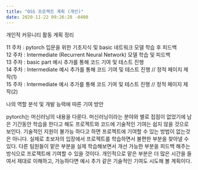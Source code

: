 ```yaml
---
title: "OSS 프로젝트 계획 (개인)"
date: 2020-11-22 09:26:28 -0400
---
```


개인적 커뮤니티 활동 계획 정리

11 주차 : pytorch 입문을 위한 기초지식 및 basic 네트워크 모델 학습 후 피드백  
12 주차 : Intermediate (Recurrent Neural Network) 모델 학습 및 피드백  
13 주차 : basic part 예시 추가를 통해 코드 기여 및 테스트 진행  
14 주차 : Intermediate 예시 추가를 통해 코드 기여 및 테스트 진행 // 정적 페이지 제작(1)  
15 주차 : Intermediate 예시 추가를 통해 코드 기여 및 테스트 진행 // 정적 페이지 제작(2)  

나의 역할 분석 및 개발 능력에 따른 기여 방안

pytorch는 머신러닝의 내용을 다룬다. 머신러닝이라는 분야와 별로 접점이 없었기에 남은 기간동안 학습을 한다고 해도 프로젝트와 코드에 기술적인 기여는 쉽지 않을 것으로 보인다. 
기술적인 지원이 불가능 하다고 하면 프로젝트에 기여할 수 있는 방법이 없는것은 아니다. 실제로 초보자의 입장에서 프로젝트를 학습하면서 불편한 부분을 찾아낼 수 있다. 
다른 팀원들이 맡은 부분을 실제 학습해보면서 개선 가능한 부분을 피드백 해주는 방식으로 프로젝트에 기여할 수 있을 것이다. 개인적으로 맡은 부분은 더 많은 시간을 들여서 제대로 이해하고, 
가능하다면 예시 추가 같은 기술적인 기여도 시도해 볼 계획이다.
